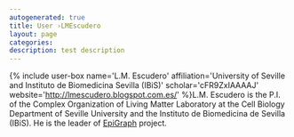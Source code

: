 ```yaml
---
autogenerated: true
title: User ›LMEscudero
layout: page
categories: 
description: test description
---
```


{% include user-box name='L.M. Escudero' affiliation='University of Seville and Instituto de Biomedicina Sevilla (IBiS)' scholar='cFR9ZxIAAAAJ' website='http://lmescudero.blogspot.com.es/' %}L.M. Escudero is the P.I. of the Complex Organization of Living Matter Laboratory at the Cell Biology Department of Seville University and the Instituto de Biomedicina de Sevilla (IBiS). He is the leader of [EpiGraph](/plugins/epigraph) project.
